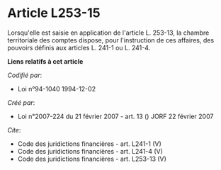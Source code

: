 # Article L253-15

Lorsqu'elle est saisie en application de l'article L. 253-13, la chambre territoriale des comptes dispose, pour l'instruction
de ces affaires, des pouvoirs définis aux articles L. 241-1 ou L. 241-4.

**Liens relatifs à cet article**

_Codifié par_:

  - Loi n°94-1040 1994-12-02

_Créé par_:

  - Loi n°2007-224 du 21 février 2007 - art. 13 () JORF 22 février 2007

_Cite_:

  - Code des juridictions financières - art. L241-1 (V)
  - Code des juridictions financières - art. L241-4 (V)
  - Code des juridictions financières - art. L253-13 (V)
